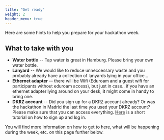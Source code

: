 ```yaml
---
title: "Get ready"
weight: 2
header_menu: true
---
```


Here are some hints to help you prepare for your hackathon week.

## What to take with you

- **Water bottle** -- Tap water is great in Hamburg. Please bring your own water bottle.
- **Lanyard** -- We would like to reduce unneccessary waste and you probably already have a collection of lanyards lying in your office...
- **Ethernet adapter** -- there will be Wifi (Eduroam and a guest wifi for participants without eduroam access), but just in case.. if you have an ethernet adapter lying around on your desk, it might come in handy to bring one.
- **DKRZ account** -- Did you sign up for a DKRZ account already? Or was the hackathon in Madrid the last time you used your DKRZ account? Please make sure that you can access everything. [Here](https://pad.gwdg.de/nSKolAzGQY2zLz3oOr0QSQ#Using-the-Levante-Supercomputer) is a short tutorial on how to sign up and log in.

You will find more information on how to get to here, what will be happening during the week, etc. on this page further below.
